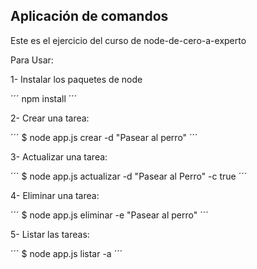 ## Aplicación de comandos

Este es el ejercicio del curso de node-de-cero-a-experto

Para Usar:

1- Instalar los paquetes de node

´´´
npm install
´´´

2- Crear una tarea:

´´´
$ node app.js crear -d "Pasear al perro"
´´´

3- Actualizar una tarea:

´´´
$ node app.js actualizar -d "Pasear al Perro" -c true
´´´

4- Eliminar una tarea:

´´´
$ node app.js eliminar -e "Pasear al perro"
´´´

5- Listar las tareas:

´´´
$ node app.js listar -a
´´´